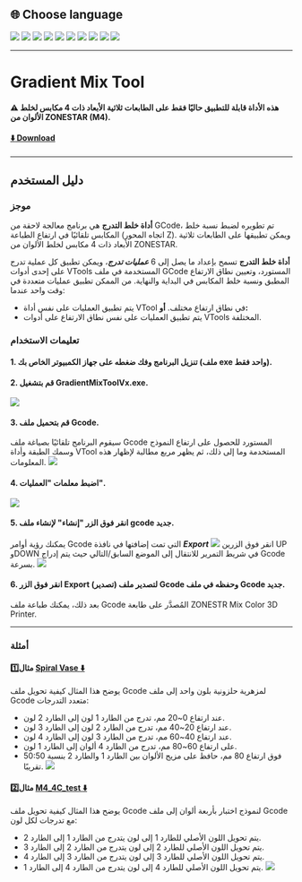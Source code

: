 
## <a id="choose-language">:globe_with_meridians: Choose language </a>
[![](../../lanpic/EN.png)](./readme.md)
[![](../../lanpic/ES.png)](./readme-es.md)
[![](../../lanpic/PT.png)](./readme-pt.md)
[![](../../lanpic/FR.png)](./readme-fr.md)
[![](../../lanpic/DE.png)](./readme-de.md)
[![](../../lanpic/IT.png)](./readme-it.md)
[![](../../lanpic/RU.png)](./readme-ru.md)
[![](../../lanpic/JP.png)](./readme-jp.md)
[![](../../lanpic/KR.png)](./readme-kr.md)
[![](../../lanpic/CN.png)](./readme-cn.md)

----
# Gradient Mix Tool
#### :warning: هذه الأداة قابلة للتطبيق حاليًا فقط على الطابعات ثلاثية الأبعاد ذات 4 مكابس لخلط الألوان من ZONESTAR (M4).
#### [:arrow_down: Download](https://github.com/ZONESTAR3D/Slicing-Guide/releases/tag/gmt-v1.2) 

----
## دليل المستخدم
### موجز
**أداة خلط التدرج** هي برنامج معالجة لاحقة من GCode، تم تطويره لضبط نسبة خلط المكابس تلقائيًا في ارتفاع الطباعة (اتجاه المحور Z). ويمكن تطبيقها على الطابعات ثلاثية الأبعاد ذات 4 مكابس لخلط الألوان من ZONESTAR.

**أداة خلط التدرج** تسمح بإعداد ما يصل إلى 6 ***عمليات تدرج***، ويمكن تطبيق كل عملية تدرج على إحدى أدوات VTools المستخدمة في ملف GCode المستورد، وتعيين نطاق الارتفاع المطبق ونسبة خلط المكابس في البداية والنهاية. من الممكن تطبيق عمليات متعددة في وقت واحد عندما:
- يتم تطبيق العمليات على نفس أداة VTool في نطاق ارتفاع مختلف.
**أو:**
- يتم تطبيق العمليات على نفس نطاق الارتفاع على أدوات VTools المختلفة.

### تعليمات الاستخدام
#### 1. تنزيل البرنامج وفك ضغطه على جهاز الكمبيوتر الخاص بك (ملف exe واحد فقط).
#### 2. قم بتشغيل GradientMixToolVx.exe.
![](1.jpg)
#### 3. قم بتحميل ملف Gcode.
سيقوم البرنامج تلقائيًا بصياغة ملف Gcode المستورد للحصول على ارتفاع النموذج وسمك الطبقة وأداة VTool المستخدمة وما إلى ذلك، ثم يظهر مربع مطالبة لإظهار هذه المعلومات.
![](2.jpg)
#### 4. اضبط معلمات "العمليات".
![](3.jpg)
#### 5. انقر فوق الزر "إنشاء" لإنشاء ملف gcode جديد.
يمكنك رؤية أوامر Gcode التي تمت إضافتها في نافذة ***Export***
![](4.jpg)
انقر فوق الزرين UP وDOWN في شريط التمرير للانتقال إلى الموضع السابق/التالي حيث يتم إدراج Gcode بسرعة.
![](5.jpg)
#### 6. انقر فوق الزر Export (تصدير) لتصدير ملف Gcode وحفظه في ملف Gcode جديد.
بعد ذلك، يمكنك طباعة ملف Gcode المُصدَّر على طابعة ZONESTR Mix Color 3D Printer.

----
### أمثلة
#### مثال:one: [Spiral Vase :arrow_down:](./SpiralVase.zip)
يوضح هذا المثال كيفية تحويل ملف Gcode لمزهرية حلزونية بلون واحد إلى ملف Gcode متعدد التدرجات:
- عند ارتفاع 0~20 مم، تدرج من الطارد 1 لون إلى الطارد 2 لون.
- عند ارتفاع 20~40 مم، تدرج من الطارد 2 لون إلى الطارد 3 لون.
- عند ارتفاع 40~60 مم، تدرج من الطارد 3 لون إلى الطارد 4 لون.
- على ارتفاع 60~80 مم، تدرج من الطارد 4 ألوان إلى الطارد 1 لون.
- فوق ارتفاع 80 مم، حافظ على مزيج الألوان بين الطارد 1 والطارد 2 بنسبة 50:50 تقريبًا.
![](./SpiralVase.jpg)
#### مثال:two: [M4_4C_test :arrow_down:](./M4_4C_test.zip)
يوضح هذا المثال كيفية تحويل ملف Gcode لنموذج اختبار بأربعة ألوان إلى ملف Gcode مع تدرجات لكل لون:
- يتم تحويل اللون الأصلي للطارد 1 إلى لون يتدرج من الطارد 1 إلى الطارد 2.
- يتم تحويل اللون الأصلي للطارد 2 إلى لون يتدرج من الطارد 2 إلى الطارد 3.
- يتم تحويل اللون الأصلي للطارد 3 إلى لون يتدرج من الطارد 3 إلى الطارد 4.
- يتم تحويل اللون الأصلي للطارد 4 إلى لون يتدرج من الطارد 4 إلى الطارد 1.
![](./M4-4C-Test.jpg)